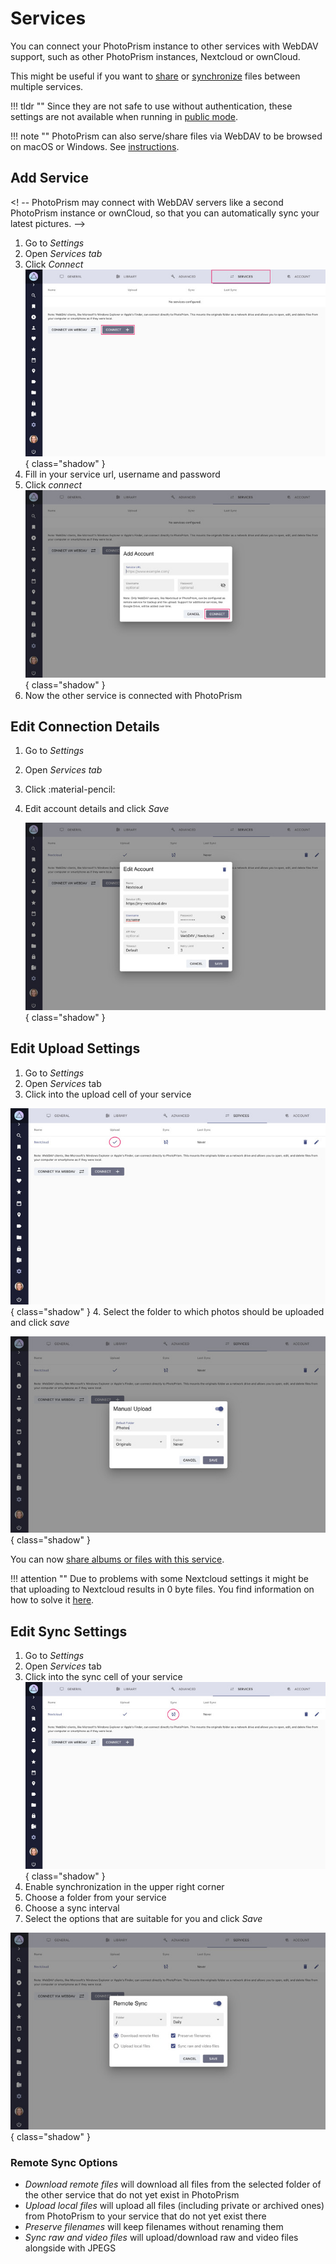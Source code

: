 # Services

You can connect your PhotoPrism instance to other services with WebDAV support, such as other PhotoPrism instances, Nextcloud or ownCloud.

This might be useful if you want to [share](../share/services-share.md) or [synchronize](../sync/services-sync.md) files between multiple services.

!!! tldr ""
    Since they are not safe to use without authentication, these settings are not available when running in [public mode](../../getting-started/config-options.md#authentication).

!!! note ""
    PhotoPrism can also serve/share files via WebDAV to be browsed on macOS or Windows.
    See [instructions](../sync/webdav.md).

## Add Service ##

<! -- PhotoPrism may connect with WebDAV servers like a second PhotoPrism instance or ownCloud,
so that you can automatically sync your latest pictures. -->

1. Go to *Settings*
2. Open *Services tab*
3. Click *Connect*
    ![Screenshot](img/services-connect-1-light.jpg){ class="shadow" }
4. Fill in your service url, username and password
5. Click *connect*
    ![Screenshot](img/services-connect-2-light.jpg){ class="shadow" }
6. Now the other service is connected with PhotoPrism


## Edit Connection Details ##
1. Go to *Settings*
2. Open *Services tab*
3. Click :material-pencil:
4. Edit account details and click *Save*

   ![Screenshot](img/services-edit-light.jpg){ class="shadow" }


## Edit Upload Settings ##

1. Go to *Settings*
2. Open *Services* tab
3. Click into the upload cell of your service

![Screenshot](img/services-upload-1-light.jpg){ class="shadow" }
4. Select the folder to which photos should be uploaded and click *save*

![Screenshot](img/services-upload-2-light.jpg){ class="shadow" }

You can now [share albums or files with this service](../share/services-share.md).

!!! attention ""
    Due to problems with some Nextcloud settings it might be that uploading to Nextcloud results in 0 byte files. You find information on how to solve it [here](https://github.com/photoprism/photoprism/issues/443).


## Edit Sync Settings ##

1. Go to *Settings*
2. Open *Services* tab
3. Click into the sync cell of your service
   ![Screenshot](img/services-sync-1-light.jpg){ class="shadow" }
4. Enable synchronization in the upper right corner
5. Choose a folder from your service
6. Choose a sync interval
7. Select the options that are suitable for you and click *Save*


![Screenshot](img/services-sync-2-light.jpg){ class="shadow" }

### Remote Sync Options ###

* *Download remote files* will download all files from the selected folder of the other service that do not yet exist in PhotoPrism
* *Upload local files* will upload all files (including private or archived ones) from PhotoPrism to your service that do not yet exist there
* *Preserve filenames* will keep filenames without renaming them
* *Sync raw and video files* will upload/download raw and video files alongside with JPEGS


